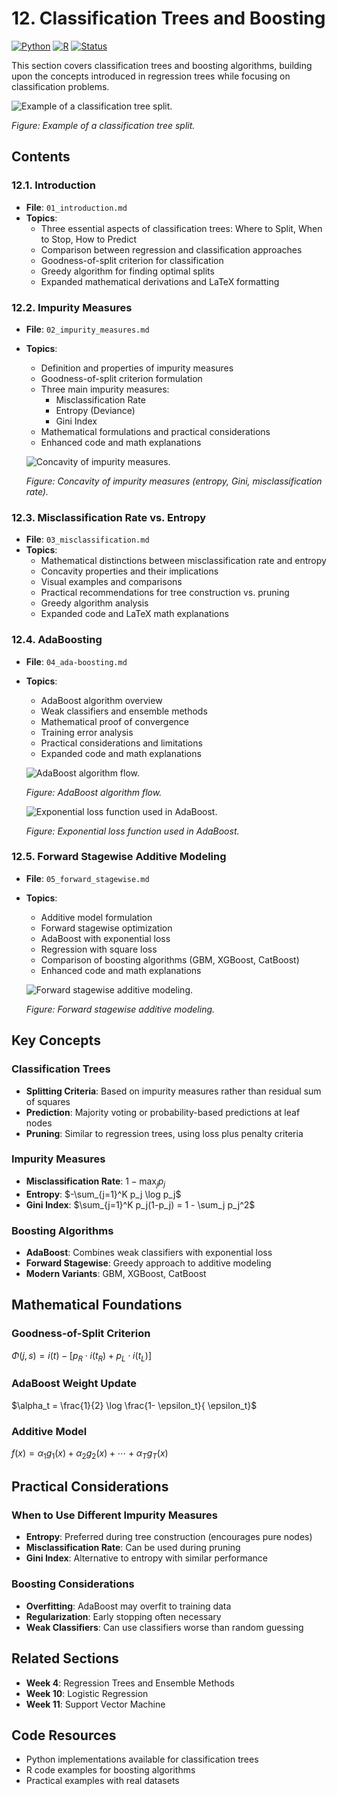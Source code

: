 # 12. Classification Trees and Boosting

[![Python](https://img.shields.io/badge/Python-3.8+-blue.svg)](https://www.python.org/)
[![R](https://img.shields.io/badge/R-4.0+-green.svg)](https://www.r-project.org/)
[![Status](https://img.shields.io/badge/Status-Complete-brightgreen.svg)](https://github.com/darinz/Statistical-Learning)

This section covers classification trees and boosting algorithms, building upon the concepts introduced in regression trees while focusing on classification problems.

  ![Example of a classification tree split.](../_images/w12_example.png)
  
  *Figure: Example of a classification tree split.*

## Contents

### 12.1. Introduction
- **File**: `01_introduction.md`
- **Topics**:
  - Three essential aspects of classification trees: Where to Split, When to Stop, How to Predict
  - Comparison between regression and classification approaches
  - Goodness-of-split criterion for classification
  - Greedy algorithm for finding optimal splits
  - Expanded mathematical derivations and LaTeX formatting

### 12.2. Impurity Measures
- **File**: `02_impurity_measures.md`
- **Topics**:
  - Definition and properties of impurity measures
  - Goodness-of-split criterion formulation
  - Three main impurity measures:
    - Misclassification Rate
    - Entropy (Deviance)
    - Gini Index
  - Mathematical formulations and practical considerations
  - Enhanced code and math explanations

  ![Concavity of impurity measures.](../_images/w12_concave.png)
  
  *Figure: Concavity of impurity measures (entropy, Gini, misclassification rate).*

### 12.3. Misclassification Rate vs. Entropy
- **File**: `03_misclassification.md`
- **Topics**:
  - Mathematical distinctions between misclassification rate and entropy
  - Concavity properties and their implications
  - Visual examples and comparisons
  - Practical recommendations for tree construction vs. pruning
  - Greedy algorithm analysis
  - Expanded code and LaTeX math explanations

### 12.4. AdaBoosting
- **File**: `04_ada-boosting.md`
- **Topics**:
  - AdaBoost algorithm overview
  - Weak classifiers and ensemble methods
  - Mathematical proof of convergence
  - Training error analysis
  - Practical considerations and limitations
  - Expanded code and math explanations

  ![AdaBoost algorithm flow.](../_images/w12_adaboosting_alg.png)
  
  *Figure: AdaBoost algorithm flow.*

  ![Exponential loss function used in AdaBoost.](../_images/w12_exp_loss.png)
  
  *Figure: Exponential loss function used in AdaBoost.*

### 12.5. Forward Stagewise Additive Modeling
- **File**: `05_forward_stagewise.md`
- **Topics**:
  - Additive model formulation
  - Forward stagewise optimization
  - AdaBoost with exponential loss
  - Regression with square loss
  - Comparison of boosting algorithms (GBM, XGBoost, CatBoost)
  - Enhanced code and math explanations

  ![Forward stagewise additive modeling.](../_images/w12_forward_additive.png)
  
  *Figure: Forward stagewise additive modeling.*

## Key Concepts

### Classification Trees
- **Splitting Criteria**: Based on impurity measures rather than residual sum of squares
- **Prediction**: Majority voting or probability-based predictions at leaf nodes
- **Pruning**: Similar to regression trees, using loss plus penalty criteria

### Impurity Measures
- **Misclassification Rate**: $`1 - \max_j p_j`$
- **Entropy**: $`-\sum_{j=1}^K p_j \log p_j`$
- **Gini Index**: $`\sum_{j=1}^K p_j(1-p_j) = 1 - \sum_j p_j^2`$

### Boosting Algorithms
- **AdaBoost**: Combines weak classifiers with exponential loss
- **Forward Stagewise**: Greedy approach to additive modeling
- **Modern Variants**: GBM, XGBoost, CatBoost

## Mathematical Foundations

### Goodness-of-Split Criterion
$`\Phi(j,s) = i(t) - \big [ p_R \cdot i(t_R) + p_L \cdot i(t_L) \big ]`$

### AdaBoost Weight Update
$`\alpha_t = \frac{1}{2} \log \frac{1- \epsilon_t}{ \epsilon_t}`$

### Additive Model
$`f(x) = \alpha_1 g_1(x) + \alpha_2 g_2(x) + \cdots + \alpha_T g_T(x)`$

## Practical Considerations

### When to Use Different Impurity Measures
- **Entropy**: Preferred during tree construction (encourages pure nodes)
- **Misclassification Rate**: Can be used during pruning
- **Gini Index**: Alternative to entropy with similar performance

### Boosting Considerations
- **Overfitting**: AdaBoost may overfit to training data
- **Regularization**: Early stopping often necessary
- **Weak Classifiers**: Can use classifiers worse than random guessing

## Related Sections
- **Week 4**: Regression Trees and Ensemble Methods
- **Week 10**: Logistic Regression
- **Week 11**: Support Vector Machine

## Code Resources
- Python implementations available for classification trees
- R code examples for boosting algorithms
- Practical examples with real datasets

